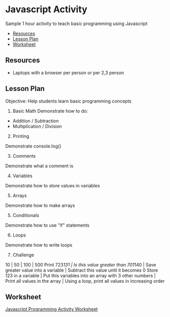 # Javascript Activity

Sample 1 hour activity to teach basic programming using Javascript

* [Resources](#resources)
* [Lesson Plan](#lesson_plan)
* [Worksheet](#worksheet)

<h2 id="resources">Resources</h2>

* Laptops with a browser per person or per 2,3 person

<h2 id="lesson_plan">Lesson Plan</h2>
Objective: Help students learn basic programming concepts

1.  Basic Math 
Demonstrate how to do:
* Addition / Subtraction
* Multiplication / Division

2.  Printing

Demonstrate console.log()

3.  Comments

Demonstrate what a comment is

4.  Variables

Demonstrate how to store values in variables

5. Arrays

Demonstrate how to make arrays

5. Conditionals

Demonstrate how to use "if" statements

6. Loops

Demonstrate how to write loops

7. Challenge

10 | 50 | 100 | 500
Print 723*131 | Is this value greater than 701*140 | Save greater value into a variable | Subtract this value until it becomes 0
Store 123 in a variable | Put this variables into an array with 3 other numbers | Print all values in the array | Using a loop, print all values in increasing order
 
<h2 id="worksheet">Worksheet</h2>

[Javascript Programming Activity Worksheet](https://docs.google.com/document/d/1jkjeIVkN4ILKHZL4TEVPWDUWafACK6f5j_6s89z2hhc/edit?usp=sharing)


